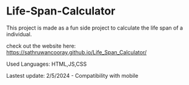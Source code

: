# Life-Span-Calculator

This project is made as a fun side project to calculate the life span of a individual.

check out the website here: https://sathruwancooray.github.io/Life_Span_Calculator/

Used Languages: HTML,JS,CSS

Lastest update: 2/5/2024 - Compatibility with mobile
